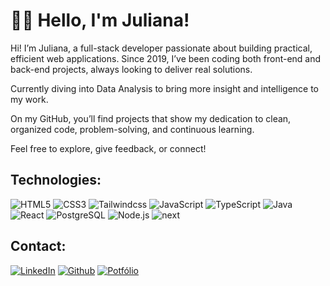 # 👋🏽 Hello, I'm Juliana!

Hi! I’m Juliana, a full-stack developer passionate about building practical, efficient web applications. Since 2019, I’ve been coding both front-end and back-end projects, always looking to deliver real solutions.

Currently diving into Data Analysis to bring more insight and intelligence to my work.

On my GitHub, you’ll find projects that show my dedication to clean, organized code, problem-solving, and continuous learning.

Feel free to explore, give feedback, or connect!

## Technologies:
![HTML5](https://img.shields.io/badge/HTML5-151515?style=for-the-badge&logo=html5) ![CSS3](https://img.shields.io/badge/CSS3-151515?style=for-the-badge&logo=css3) ![Tailwindcss](https://img.shields.io/badge/tailwindcss-151515?style=for-the-badge&logo=tailwindcss) ![JavaScript](https://img.shields.io/badge/JavaScript-151515?style=for-the-badge&logo=javascript) ![TypeScript](https://img.shields.io/badge/TypeScript-151515?style=for-the-badge&logo=typescript) ![Java](https://img.shields.io/badge/java-151515.svg?style=for-the-badge&logo=openjdk) ![React](https://img.shields.io/badge/React-151515?style=for-the-badge&logo=react) ![PostgreSQL](https://img.shields.io/badge/postgresql-151515?style=for-the-badge&logo=postgresql) ![Node.js](https://img.shields.io/badge/node.js-151515?style=for-the-badge&logo=node.js) ![next](https://img.shields.io/badge/next-151515?style=for-the-badge&logo=next.js)

## Contact:
[![LinkedIn](https://img.shields.io/badge/LinkedIn-151515?style=for-the-badge&logo=linkedin&logoColor=0E76A8)](https://www.linkedin.com/in/jpradoweb/)
[![Github](https://img.shields.io/badge/Github-151515?style=for-the-badge&logo=github)](https://github.com/julevi)
[![Potfólio](https://img.shields.io/badge/site-151515?style=for-the-badge&logo=site)](https://julianaprado.dev/)
